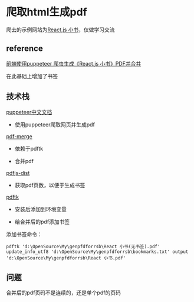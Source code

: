 # 爬取html生成pdf

爬去的示例网站为[React.js 小书](http://huziketang.mangojuice.top/books/react/)，仅做学习交流

## reference

[前端使用puppeteer 爬虫生成《React.js 小书》PDF并合并](https://segmentfault.com/a/1190000016198363)

在此基础上增加了书签

## 技术栈

[puppeteer中文文档](https://zhaoqize.github.io/puppeteer-api-zh_CN/)

- 使用puppeteer爬取网页并生成pdf

[pdf-merge](https://www.npmjs.com/package/pdf-merge)

- 依赖于pdftk

- 合并pdf

[pdfjs-dist](https://www.npmjs.com/package/pdfjs-dist)

- 获取pdf页数，以便于生成书签

[pdftk](https://www.pdflabs.com/docs/pdftk-man-page/)

- 安装后添加到环境变量

- 给合并后的pdf添加书签

添加书签命令：

`pdftk 'd:\OpenSource\My\genpfdforrsb\React 小书(无书签).pdf' update_info_utf8 'd:\OpenSource\My\genpfdforrsb\bookmarks.txt' output 'd:\OpenSource\My\genpfdforrsb\React 小书.pdf'`

## 问题

合并后的pdf页码不是连续的，还是单个pdf的页码